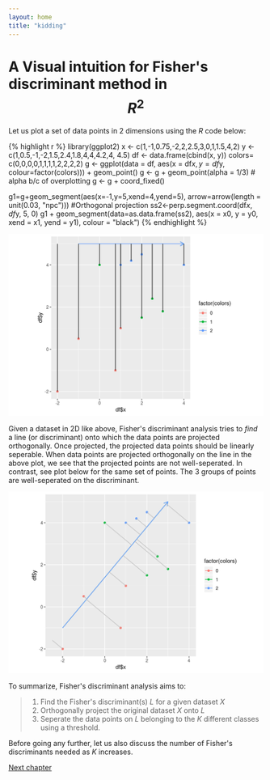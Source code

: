 ```yaml
---
layout: home
title: "kidding"
---
```


# A Visual intuition for Fisher's discriminant method in $$R^2$$

Let us plot a set of data points in 2 dimensions using the _R_ code below: 

{% highlight r %}
library(ggplot2)
x <- c(1,-1,0.75,-2,2,2.5,3,0,1,1.5,4,2)
y <- c(1,0.5,-1,-2,1.5,2.4,1.8,4,4,4.2,4, 4.5)
df <- data.frame(cbind(x, y))
colors= c(0,0,0,0,1,1,1,1,2,2,2,2)
g <- ggplot(data = df, aes(x = df$x, y = df$y, colour=factor(colors))) + geom_point()
g <- g + geom_point(alpha = 1/3)  # alpha b/c of overplotting
g <- g + coord_fixed()

g1=g+geom_segment(aes(x=-1,y=5,xend=4,yend=5), arrow=arrow(length = unit(0.03, "npc")))
#Orthogonal projection
ss2<-perp.segment.coord(df$x, df$y, 5, 0)
g1 + geom_segment(data=as.data.frame(ss2), aes(x = x0, y = y0, xend = x1, yend = y1), colour = "black")
{% endhighlight %}

![Fishers discriminant - 1](/images/Fig2.png)

Given a dataset in 2D like above, Fisher's discriminant analysis tries to _find_ a line (or discriminant) onto which the data points are projected orthogonally. Once projected, the projected data points should be linearly seperable. When data points are projected orthogonally on the line in the above plot, we see that the projected points are not well-seperated. In contrast, see plot below for the same set of points. The 3 groups of points are well-seperated on the discriminant. 

![Fishers discriminant - 2](/images/Fig3.png)

To summarize, Fisher's discriminant analysis aims to:

> 1. Find the Fisher's discriminant(s) _L_ for a given dataset _X_
> 2. Orthogonally project the original dataset _X_ onto _L_
> 3. Seperate the data points on _L_ belonging to the _K_ different classes using a threshold. 

Before going any further, let us also discuss the number of Fisher's discriminants needed as _K_ increases. 

<a class="continue" href="chapter3.html">Next chapter</a>

